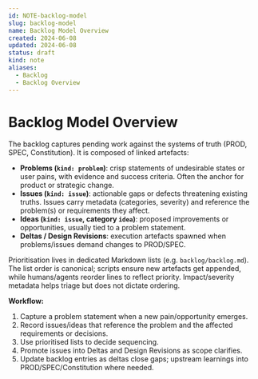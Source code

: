 ```yaml
---
id: NOTE-backlog-model
slug: backlog-model
name: Backlog Model Overview
created: 2024-06-08
updated: 2024-06-08
status: draft
kind: note
aliases:
  - Backlog
  - Backlog Overview
---
```


# Backlog Model Overview

The backlog captures pending work against the systems of truth (PROD, SPEC, Constitution). It is composed of linked artefacts:

- **Problems (`kind: problem`)**: crisp statements of undesirable states or user pains, with evidence and success criteria. Often the anchor for product or strategic change.
- **Issues (`kind: issue`)**: actionable gaps or defects threatening existing truths. Issues carry metadata (categories, severity) and reference the problem(s) or requirements they affect.
- **Ideas (`kind: issue`, category `idea`)**: proposed improvements or opportunities, usually tied to a problem statement.
- **Deltas / Design Revisions**: execution artefacts spawned when problems/issues demand changes to PROD/SPEC.

Prioritisation lives in dedicated Markdown lists (e.g. `backlog/backlog.md`). The list order is canonical; scripts ensure new artefacts get appended, while humans/agents reorder lines to reflect priority. Impact/severity metadata helps triage but does not dictate ordering.

**Workflow:**
1. Capture a problem statement when a new pain/opportunity emerges.
2. Record issues/ideas that reference the problem and the affected requirements or decisions.
3. Use prioritised lists to decide sequencing.
4. Promote issues into Deltas and Design Revisions as scope clarifies.
5. Update backlog entries as deltas close gaps; upstream learnings into PROD/SPEC/Constitution where needed.
